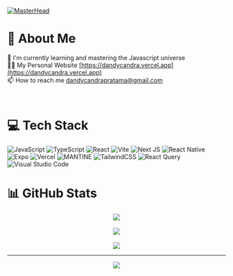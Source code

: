 [![MasterHead](https://github.com/Dandy-CP/WebPortfolio/assets/72736353/6d25f850-2e3a-4051-867d-e33cfe97de15)](https://dandycandra.vercel.app)

# 💫 About Me
🌱 I'm currently learning and mastering the Javascript universe <br>
👨‍💻 My Personal Website [https://dandycandra.vercel.app](https://dandycandra.vercel.app) <br>
📫 How to reach me [dandycandrapratama@gmail.com](mailto:dandycandrapratama@gmail.com)

<br>

# 💻 Tech Stack
![JavaScript](https://img.shields.io/badge/javascript-%23323330.svg?style=for-the-badge&logo=javascript&logoColor=%23F7DF1E) ![TypeScript](https://img.shields.io/badge/typescript-%23007ACC.svg?style=for-the-badge&logo=typescript&logoColor=white) ![React](https://img.shields.io/badge/react-%2320232a.svg?style=for-the-badge&logo=react&logoColor=%2361DAFB) ![Vite](https://img.shields.io/badge/vite-%23646CFF.svg?style=for-the-badge&logo=vite&logoColor=white) ![Next JS](https://img.shields.io/badge/Next-black?style=for-the-badge&logo=next.js&logoColor=white) ![React Native](https://img.shields.io/badge/react_native-%2320232a.svg?style=for-the-badge&logo=react&logoColor=%2361DAFB) ![Expo](https://img.shields.io/badge/expo-1C1E24?style=for-the-badge&logo=expo&logoColor=#D04A37) ![Vercel](https://img.shields.io/badge/vercel-%23000000.svg?style=for-the-badge&logo=vercel&logoColor=white) ![MANTINE](https://img.shields.io/badge/mantine-%230081CB.svg?style=for-the-badge&logo=mantine&logoColor=white) ![TailwindCSS](https://img.shields.io/badge/tailwindcss-%2338B2AC.svg?style=for-the-badge&logo=tailwind-css&logoColor=white) ![React Query](https://img.shields.io/badge/-React%20Query-FF4154?style=for-the-badge&logo=react%20query&logoColor=white) ![Visual Studio Code](https://img.shields.io/badge/Visual%20Studio%20Code-0078d7.svg?style=for-the-badge&logo=visual-studio-code&logoColor=white)
<br>

# 📊 GitHub Stats

<div align="center">
  <img src="https://github-readme-stats.vercel.app/api?username=Dandy-CP&theme=darcula&hide_border=true&include_all_commits=true&count_private=true" />
</div>

<br>

<div align="center">
  <img src="https://github-readme-streak-stats.herokuapp.com/?user=Dandy-CP&theme=darcula&hide_border=true" />
</div>

<br>

<div align="center">
<img src="https://github-readme-stats.vercel.app/api/top-langs/?username=Dandy-CP&theme=darcula&hide_border=true&include_all_commits=true&count_private=true&layout=compact" />
</div>

---
<div align="center">
<img src="https://komarev.com/ghpvc/?username=Dandy-CP&style=for-the-badge" align="center" />
</div>
